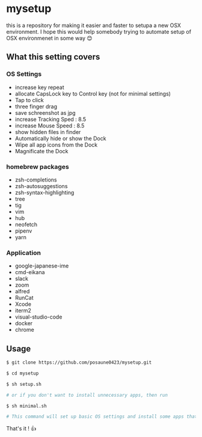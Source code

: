 # mysetup
this is a repository for making it easier and faster to setupa a new OSX environment.
I hope this would help somebody trying to automate setup of OSX environmenet in some way 😊


## What this setting covers

### OS Settings
- increase key repeat
- allocate CapsLock key to Control key (not for minimal settings)
- Tap to click
- three finger drag
- save schreenshot as jpg
- increase Tracking Sped : 8.5
- increase Mouse Speed : 8.5
- show hidden files in finder
- Automatically hide or show the Dock
- Wipe all app icons from the Dock
- Magnificate the Dock

### homebrew packages
- zsh-completions
- zsh-autosuggestions
- zsh-syntax-highlighting
- tree
- tig
- vim
- hub
- neofetch
- pipenv
- yarn

### Application
- google-japanese-ime
- cmd-eikana
- slack
- zoom
- alfred
- RunCat
- Xcode
- iterm2
- visual-studio-code
- docker
- chrome



## Usage

```bash
$ git clone https://github.com/posaune0423/mysetup.git

$ cd mysetup

$ sh setup.sh

# or if you don't want to install unnecessary apps, then run

$ sh minimal.sh

# This command will set up basic OS settings and install some apps that you would be likely to use like chrome, slack, etc..
```

That's it ! 👍